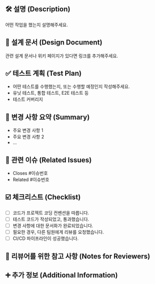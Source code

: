 ## 🛠️ 설명 (Description)

어떤 작업을 했는지 설명해주세요.

## 📄 설계 문서 (Design Document)

관련 설계 문서나 위키 페이지가 있다면 링크를 추가해주세요.

## ✅ 테스트 계획 (Test Plan)

- 어떤 테스트를 수행했는지, 또는 수행할 예정인지 작성해주세요.
- 유닛 테스트, 통합 테스트, E2E 테스트 등
- 테스트 커버리지

## 📝 변경 사항 요약 (Summary)

- 주요 변경 사항 1
- 주요 변경 사항 2
- ...

## 🔗 관련 이슈 (Related Issues)

- Closes #이슈번호
- Related #이슈번호

## ☑️ 체크리스트 (Checklist)

- [ ] 코드가 프로젝트 코딩 컨벤션을 따릅니다.
- [ ] 테스트 코드가 작성되었고, 통과했습니다.
- [ ] 변경 사항에 대한 문서화가 완료되었습니다.
- [ ] 필요한 경우, 다른 팀원에게 리뷰를 요청했습니다.
- [ ] CI/CD 파이프라인이 성공했습니다.

## 👀 리뷰어를 위한 참고 사항 (Notes for Reviewers)

## ➕ 추가 정보 (Additional Information)